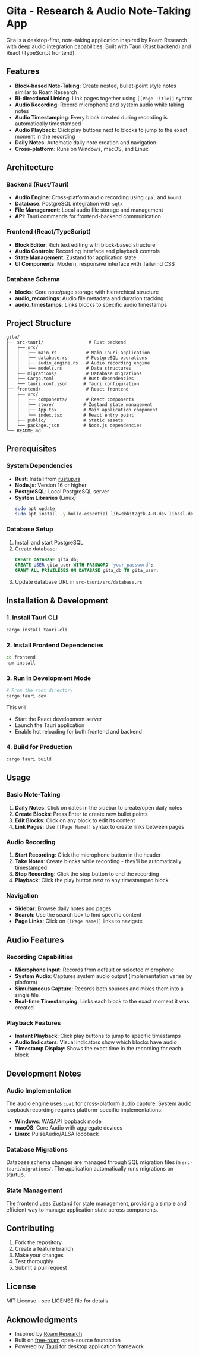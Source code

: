 # Gita - Research & Audio Note-Taking App

Gita is a desktop-first, note-taking application inspired by Roam Research with deep audio integration capabilities. Built with Tauri (Rust backend) and React (TypeScript frontend).

## Features

- **Block-based Note-Taking**: Create nested, bullet-point style notes similar to Roam Research
- **Bi-directional Linking**: Link pages together using `[[Page Title]]` syntax
- **Audio Recording**: Record microphone and system audio while taking notes
- **Audio Timestamping**: Every block created during recording is automatically timestamped
- **Audio Playback**: Click play buttons next to blocks to jump to the exact moment in the recording
- **Daily Notes**: Automatic daily note creation and navigation
- **Cross-platform**: Runs on Windows, macOS, and Linux

## Architecture

### Backend (Rust/Tauri)
- **Audio Engine**: Cross-platform audio recording using `cpal` and `hound`
- **Database**: PostgreSQL integration with `sqlx`
- **File Management**: Local audio file storage and management
- **API**: Tauri commands for frontend-backend communication

### Frontend (React/TypeScript)
- **Block Editor**: Rich text editing with block-based structure
- **Audio Controls**: Recording interface and playback controls
- **State Management**: Zustand for application state
- **UI Components**: Modern, responsive interface with Tailwind CSS

### Database Schema
- **blocks**: Core note/page storage with hierarchical structure
- **audio_recordings**: Audio file metadata and duration tracking
- **audio_timestamps**: Links blocks to specific audio timestamps

## Project Structure

```
gita/
├── src-tauri/                 # Rust backend
│   ├── src/
│   │   ├── main.rs           # Main Tauri application
│   │   ├── database.rs       # PostgreSQL operations
│   │   ├── audio_engine.rs   # Audio recording engine
│   │   └── models.rs         # Data structures
│   ├── migrations/           # Database migrations
│   ├── Cargo.toml           # Rust dependencies
│   └── tauri.conf.json      # Tauri configuration
├── frontend/                 # React frontend
│   ├── src/
│   │   ├── components/       # React components
│   │   ├── store/           # Zustand state management
│   │   ├── App.tsx          # Main application component
│   │   └── index.tsx        # React entry point
│   ├── public/              # Static assets
│   └── package.json         # Node.js dependencies
└── README.md
```

## Prerequisites

### System Dependencies
- **Rust**: Install from [rustup.rs](https://rustup.rs/)
- **Node.js**: Version 16 or higher
- **PostgreSQL**: Local PostgreSQL server
- **System Libraries** (Linux):
  ```bash
  sudo apt update
  sudo apt install -y build-essential libwebkit2gtk-4.0-dev libssl-dev libgtk-3-dev libayatana-appindicator3-dev librsvg2-dev libasound2-dev pkg-config
  ```

### Database Setup
1. Install and start PostgreSQL
2. Create database:
   ```sql
   CREATE DATABASE gita_db;
   CREATE USER gita_user WITH PASSWORD 'your_password';
   GRANT ALL PRIVILEGES ON DATABASE gita_db TO gita_user;
   ```
3. Update database URL in `src-tauri/src/database.rs`

## Installation & Development

### 1. Install Tauri CLI
```bash
cargo install tauri-cli
```

### 2. Install Frontend Dependencies
```bash
cd frontend
npm install
```

### 3. Run in Development Mode
```bash
# From the root directory
cargo tauri dev
```

This will:
- Start the React development server
- Launch the Tauri application
- Enable hot reloading for both frontend and backend

### 4. Build for Production
```bash
cargo tauri build
```

## Usage

### Basic Note-Taking
1. **Daily Notes**: Click on dates in the sidebar to create/open daily notes
2. **Create Blocks**: Press Enter to create new bullet points
3. **Edit Blocks**: Click on any block to edit its content
4. **Link Pages**: Use `[[Page Name]]` syntax to create links between pages

### Audio Recording
1. **Start Recording**: Click the microphone button in the header
2. **Take Notes**: Create blocks while recording - they'll be automatically timestamped
3. **Stop Recording**: Click the stop button to end the recording
4. **Playback**: Click the play button next to any timestamped block

### Navigation
- **Sidebar**: Browse daily notes and pages
- **Search**: Use the search box to find specific content
- **Page Links**: Click on `[[Page Name]]` links to navigate

## Audio Features

### Recording Capabilities
- **Microphone Input**: Records from default or selected microphone
- **System Audio**: Captures system audio output (implementation varies by platform)
- **Simultaneous Capture**: Records both sources and mixes them into a single file
- **Real-time Timestamping**: Links each block to the exact moment it was created

### Playback Features
- **Instant Playback**: Click play buttons to jump to specific timestamps
- **Audio Indicators**: Visual indicators show which blocks have audio
- **Timestamp Display**: Shows the exact time in the recording for each block

## Development Notes

### Audio Implementation
The audio engine uses `cpal` for cross-platform audio capture. System audio loopback recording requires platform-specific implementations:
- **Windows**: WASAPI loopback mode
- **macOS**: Core Audio with aggregate devices
- **Linux**: PulseAudio/ALSA loopback

### Database Migrations
Database schema changes are managed through SQL migration files in `src-tauri/migrations/`. The application automatically runs migrations on startup.

### State Management
The frontend uses Zustand for state management, providing a simple and efficient way to manage application state across components.

## Contributing

1. Fork the repository
2. Create a feature branch
3. Make your changes
4. Test thoroughly
5. Submit a pull request

## License

MIT License - see LICENSE file for details.

## Acknowledgments

- Inspired by [Roam Research](https://roamresearch.com/)
- Built on [free-roam](https://github.com/cofinley/free-roam) open-source foundation
- Powered by [Tauri](https://tauri.app/) for desktop application framework

